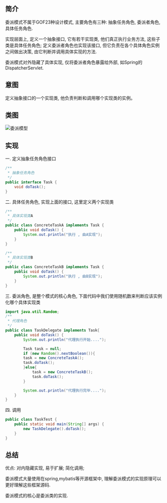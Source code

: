 ##  简介

委派模式不属于GOF23种设计模式, 主要角色有三种: 抽象任务角色, 委派者角色, 具体任务角色.

实现层面上, 定义一个抽象接口, 它有若干实现类, 他们真正执行业务方法, 这些子类是具体任务角色; 定义委派者角色也实现该接口, 但它负责在各个具体角色实例之间做出决策, 由它判断并调用具体实现的方法.

委派模式对外隐藏了具体实现, 仅将委派者角色暴露给外部, 如Spring的DispatcherServlet.

## 意图

定义抽象接口的一个实现类, 他负责判断和调用哪个实现类的实例。

## 类图

![委派模型](https://gitee.com/dongzhonghua/zhonghua/raw/master/img/blog/委派模式.png)

## 实现

一. 定义抽象任务角色接口

```Java
/**
 * 抽象任务角色
 */
public interface Task {
    void doTask();
}
```

二. 具体任务角色, 实现上面的接口, 这里定义两个实现类

```Java
/**
 * 具体实现类A
 */
public class ConcreteTaskA implements Task {
    public void doTask() {
        System.out.println("执行 , 由A实现");
    }
}

/**
 * 具体实现类B
 */
public class ConcreteTaskB implements Task {
    public void doTask() {
        System.out.println("执行 , 由B实现");
    }
}
```

三. 委派角色, 是整个模式的核心角色, 下面代码中我们使用随机数来判断应该实例化哪个具体实现类

```Java
import java.util.Random;
/**
 * 代理角色
 */
public class TaskDelegate implements Task{
    public void doTask() {
        System.out.println("代理执行开始....");

        Task task = null;
        if (new Random().nextBoolean()){
        task = new ConcreteTaskA();
        task.doTask();
        }else{
            task = new ConcreteTaskB();
            task.doTask();
        }

        System.out.println("代理执行完毕....");
    }
}
```

四. 调用

```Java
public class TaskTest {
    public static void main(String[] args) {
        new TaskDelegate().doTask();
    }
}
```

## 总结

优点: 对内隐藏实现, 易于扩展; 简化调用;

委派模式大量使用在spring,mybatis等开源框架中, 理解委派模式的实现原理可以更好理解这些框架源码.

委派模式的核心是委派类的实现.